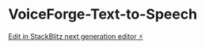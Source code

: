 # VoiceForge-Text-to-Speech

[Edit in StackBlitz next generation editor ⚡️](https://stackblitz.com/~/github.com/ashishpatel26/VoiceForge-Text-to-Speech)